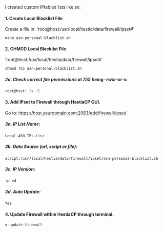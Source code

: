 I created custom IPtables lists like so:

#### 1. Create Local Blacklist File

Create a file in: 'root@host:/usr/local/hestia/data/firewall/ipset#'

	nano asn-personal-blacklist.sh
    
#### 2. CHMOD Local Blacklist File

'root@host:/usr/local/hestia/data/firewall/ipset#'
 
 	chmod 755 asn-personal-blacklist.sh

##### 2a. Check correct file permissions at 755 being -rwxr-xr-x: 
		
	root@host: ls -l

#### 3. Add IPset to Firewall through HestiaCP GUI.

Go to: https://host.yourdomain.com:2083/add/firewall/ipset/

##### 3a. IP List Name: 
	Local-ASN-IPs-List
##### 3b. Data Source (url, script or file): 
	script:/usr/local/hestia/data/firewall/ipset/asn-personal-blacklist.sh
##### 3c. IP Version:
	ip v4 
##### 3d. Auto Update:
	Yes

#### 4. Update Firewall within HestiaCP through terminal.

	v-update-firewall
